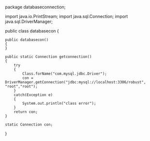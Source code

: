 package databaseconnection;

import java.io.PrintStream;
import java.sql.Connection;
import java.sql.DriverManager;

public class databasecon
{

    public databasecon()
    {
    }

    public static Connection getconnection()
    {
        try
        {
            Class.forName("com.mysql.jdbc.Driver");
            con = DriverManager.getConnection("jdbc:mysql://localhost:3306/robust", "root","root");
        }
        catch(Exception e)
        {
            System.out.println("class error");
        }
        return con;
    }

    static Connection con;
}
